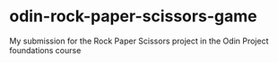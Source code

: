 # odin-rock-paper-scissors-game
My submission for the Rock Paper Scissors project in the Odin Project foundations course
